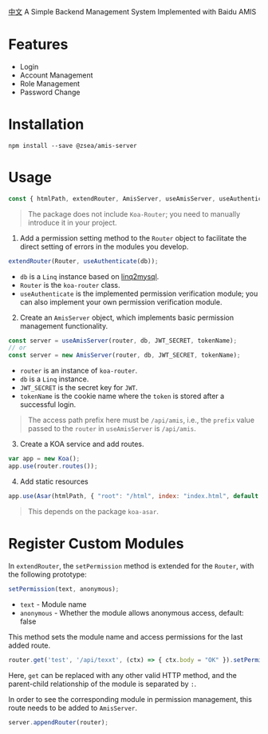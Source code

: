 [中文](https://github.com/zsea/amis-server/blob/master/README.ZH.CN.MD)
A Simple Backend Management System Implemented with Baidu AMIS

# Features
- Login
- Account Management
- Role Management
- Password Change

# Installation

```shell
npm install --save @zsea/amis-server
```

# Usage

```javascript
const { htmlPath, extendRouter, AmisServer, useAmisServer, useAuthenticate } = require("./amis-server")
```

> The package does not include `Koa-Router`; you need to manually introduce it in your project.

1. Add a permission setting method to the `Router` object to facilitate the direct setting of errors in the modules you develop.

```javascript
extendRouter(Router, useAuthenticate(db));
```

* `db` is a `Linq` instance based on [linq2mysql](https://www.npmjs.com/package/linq2mysql).
* `Router` is the `koa-router` class.
* `useAuthenticate` is the implemented permission verification module; you can also implement your own permission verification module.

2. Create an `AmisServer` object, which implements basic permission management functionality.

```javascript
const server = useAmisServer(router, db, JWT_SECRET, tokenName);
// or
const server = new AmisServer(router, db, JWT_SECRET, tokenName);
```

* `router` is an instance of `koa-router`.
* `db` is a `Linq` instance.
* `JWT_SECRET` is the secret key for `JWT`.
* `tokenName` is the cookie name where the `token` is stored after a successful login.

> The access path prefix here must be `/api/amis`, i.e., the `prefix` value passed to the `router` in `useAmisServer` is `/api/amis`.

3. Create a KOA service and add routes.

```javascript
var app = new Koa();
app.use(router.routes());
```

4. Add static resources

```javascript
app.use(Asar(htmlPath, { "root": "/html", index: "index.html", default: "master.html" }));
```

> This depends on the package `koa-asar`.

# Register Custom Modules

In `extendRouter`, the `setPermission` method is extended for the `Router`, with the following prototype:

```javascript
setPermission(text, anonymous);
```

* `text` - Module name
* `anonymous` - Whether the module allows anonymous access, default: false

This method sets the module name and access permissions for the last added route.

```javascript
router.get('test', '/api/texxt', (ctx) => { ctx.body = "OK" }).setPermission('Test');
```

Here, `get` can be replaced with any other valid HTTP method, and the parent-child relationship of the module is separated by `:`.

In order to see the corresponding module in permission management, this route needs to be added to `AmisServer`.

```javascript
server.appendRouter(router);
```